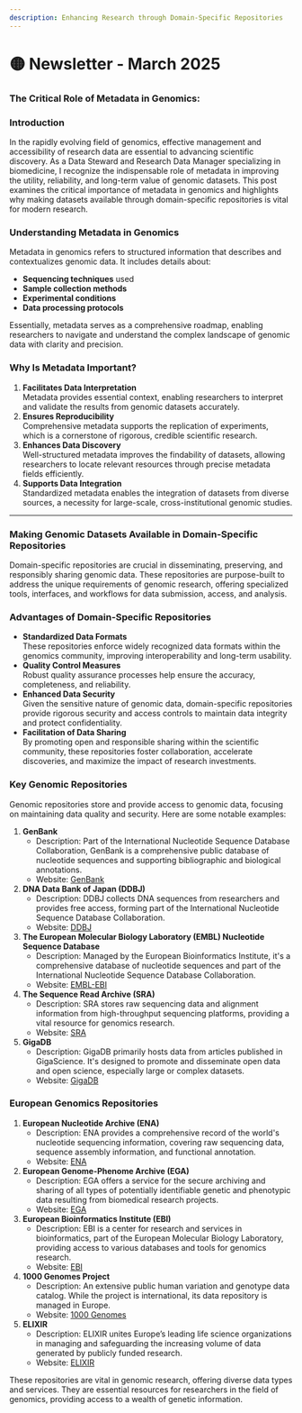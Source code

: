```yaml
---
description: Enhancing Research through Domain-Specific Repositories
---
```


# 🟡 Newsletter - March 2025

### The Critical Role of Metadata in Genomics:&#x20;

### Introduction

In the rapidly evolving field of genomics, effective management and accessibility of research data are essential to advancing scientific discovery. As a Data Steward and Research Data Manager specializing in biomedicine, I recognize the indispensable role of metadata in improving the utility, reliability, and long-term value of genomic datasets. This post examines the critical importance of metadata in genomics and highlights why making datasets available through domain-specific repositories is vital for modern research.

### Understanding Metadata in Genomics

Metadata in genomics refers to structured information that describes and contextualizes genomic data. It includes details about:

* **Sequencing techniques** used
* **Sample collection methods**
* **Experimental conditions**
* **Data processing protocols**

Essentially, metadata serves as a comprehensive roadmap, enabling researchers to navigate and understand the complex landscape of genomic data with clarity and precision.

### Why Is Metadata Important?

1. **Facilitates Data Interpretation**\
   Metadata provides essential context, enabling researchers to interpret and validate the results from genomic datasets accurately.
2. **Ensures Reproducibility**\
   Comprehensive metadata supports the replication of experiments, which is a cornerstone of rigorous, credible scientific research.
3. **Enhances Data Discovery**\
   Well-structured metadata improves the findability of datasets, allowing researchers to locate relevant resources through precise metadata fields efficiently.
4. **Supports Data Integration**\
   Standardized metadata enables the integration of datasets from diverse sources, a necessity for large-scale, cross-institutional genomic studies.

***

### Making Genomic Datasets Available in Domain-Specific Repositories

Domain-specific repositories are crucial in disseminating, preserving, and responsibly sharing genomic data. These repositories are purpose-built to address the unique requirements of genomic research, offering specialized tools, interfaces, and workflows for data submission, access, and analysis.

### Advantages of Domain-Specific Repositories

* **Standardized Data Formats**\
  These repositories enforce widely recognized data formats within the genomics community, improving interoperability and long-term usability.
* **Quality Control Measures**\
  Robust quality assurance processes help ensure the accuracy, completeness, and reliability.
* **Enhanced Data Security**\
  Given the sensitive nature of genomic data, domain-specific repositories provide rigorous security and access controls to maintain data integrity and protect confidentiality.
* **Facilitation of Data Sharing**\
  By promoting open and responsible sharing within the scientific community, these repositories foster collaboration, accelerate discoveries, and maximize the impact of research investments.

### Key Genomic Repositories

Genomic repositories store and provide access to genomic data, focusing on maintaining data quality and security. Here are some notable examples:

1. **GenBank**
   * Description: Part of the International Nucleotide Sequence Database Collaboration, GenBank is a comprehensive public database of nucleotide sequences and supporting bibliographic and biological annotations.
   * Website: [GenBank](https://www.ncbi.nlm.nih.gov/genbank/)
2. **DNA Data Bank of Japan (DDBJ)**
   * Description: DDBJ collects DNA sequences from researchers and provides free access, forming part of the International Nucleotide Sequence Database Collaboration.
   * Website: [DDBJ](https://www.ddbj.nig.ac.jp/)
3. **The European Molecular Biology Laboratory (EMBL) Nucleotide Sequence Database**
   * Description: Managed by the European Bioinformatics Institute, it's a comprehensive database of nucleotide sequences and part of the International Nucleotide Sequence Database Collaboration.
   * Website: [EMBL-EBI](https://www.ebi.ac.uk/)
4. **The Sequence Read Archive (SRA)**
   * Description: SRA stores raw sequencing data and alignment information from high-throughput sequencing platforms, providing a vital resource for genomics research.
   * Website: [SRA](https://www.ncbi.nlm.nih.gov/sra)
5. **GigaDB**
   * Description: GigaDB primarily hosts data from articles published in GigaScience. It's designed to promote and disseminate open data and open science, especially large or complex datasets.
   * Website: [GigaDB](http://gigadb.org/)

### European Genomics Repositories

1. **European Nucleotide Archive (ENA)**
   * Description: ENA provides a comprehensive record of the world's nucleotide sequencing information, covering raw sequencing data, sequence assembly information, and functional annotation.
   * Website: [ENA](https://www.ebi.ac.uk/ena)
2. **European Genome-Phenome Archive (EGA)**
   * Description: EGA offers a service for the secure archiving and sharing of all types of potentially identifiable genetic and phenotypic data resulting from biomedical research projects.
   * Website: [EGA](https://ega-archive.org/)
3. **European Bioinformatics Institute (EBI)**
   * Description: EBI is a center for research and services in bioinformatics, part of the European Molecular Biology Laboratory, providing access to various databases and tools for genomics research.
   * Website: [EBI](https://www.ebi.ac.uk/)
4. **1000 Genomes Project**
   * Description: An extensive public human variation and genotype data catalog. While the project is international, its data repository is managed in Europe.
   * Website: [1000 Genomes](http://www.internationalgenome.org/)
5. **ELIXIR**
   * Description: ELIXIR unites Europe’s leading life science organizations in managing and safeguarding the increasing volume of data generated by publicly funded research.
   * Website: [ELIXIR](https://elixir-europe.org/)

These repositories are vital in genomic research, offering diverse data types and services. They are essential resources for researchers in the field of genomics, providing access to a wealth of genetic information.
